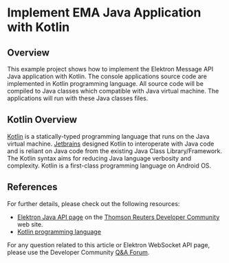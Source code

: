 # Implement EMA Java Application with Kotlin 

## Overview

This example project shows how to implement the Elektron Message API Java application with Kotlin. The console applications source code are implemented in Kotlin programming language. All source code will be compiled to Java classes which compatible with Java virtual machine. The applications will run with these Java classes files. 

## Kotlin Overview

[Kotlin](https://kotlinlang.org/) is a statically-typed programming language that runs on the Java virtual machine. [Jetbrains](https://www.jetbrains.com/) designed Kotlin to interoperate with Java code and is reliant on Java code from the existing Java Class Library/Framework. The Kotlin syntax aims for reducing Java language verbosity and complexity. Kotlin is a first-class programming language on Android OS. 

## References
For further details, please check out the following resources:
* [Elektron Java API page](https://developers.thomsonreuters.com/elektron/elektron-sdk-java/) on the [Thomson Reuters Developer Community](https://developers.thomsonreuters.com/) web site.
* [Kotlin programming language](https://kotlinlang.org/)

For any question related to this article or Elektron WebSocket API page, please use the Developer Community [Q&A Forum](https://community.developers.thomsonreuters.com/).

